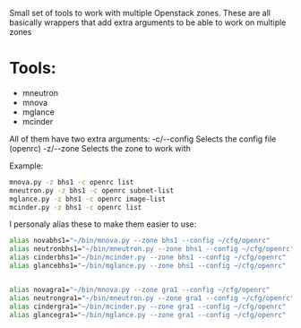 Small set of tools to work with multiple Openstack zones. These are all basically wrappers that add extra arguments to be able to work on multiple zones

# Tools:
- mneutron
- mnova
- mglance
- mcinder

All of them have two extra arguments:
    -c/--config <path>    Selects the config file (openrc)
    -z/--zone <zonename>  Selects the zone to work with


Example:

```bash
mnova.py -z bhs1 -c openrc list
mneutron.py -z bhs1 -c openrc subnet-list
mglance.py -z bhs1 -c openrc image-list
mcinder.py -z bhs1 -c openrc list
```

I personaly alias these to make them easier to use:

```bash
alias novabhs1="~/bin/mnova.py --zone bhs1 --config ~/cfg/openrc"
alias neutronbhs1="~/bin/mneutron.py --zone bhs1 --config ~/cfg/openrc"
alias cinderbhs1="~/bin/mcinder.py --zone bhs1 --config ~/cfg/openrc"
alias glancebhs1="~/bin/mglance.py --zone bhs1 --config ~/cfg/openrc"


alias novagra1="~/bin/mnova.py --zone gra1 --config ~/cfg/openrc"
alias neutrongra1="~/bin/mneutron.py --zone gra1 --config ~/cfg/openrc"
alias cindergra1="~/bin/mcinder.py --zone gra1 --config ~/cfg/openrc"
alias glancegra1="~/bin/mglance.py --zone gra1 --config ~/cfg/openrc"
```
